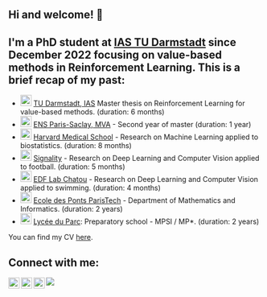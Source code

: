 ## Hi and welcome! 👋 

## I'm a PhD student at [IAS TU Darmstadt](https://www.ias.informatik.tu-darmstadt.de/) since December 2022 focusing on value-based methods in Reinforcement Learning. This is a brief recap of my past:

- <img width="22px" src="https://github.githubassets.com/images/icons/emoji/unicode/1f916.png?v8" /> [TU Darmstadt, IAS](https://www.ias.informatik.tu-darmstadt.de/) Master thesis on Reinforcement Learning for value-based methods. (duration: 6 months)
- <img width="22px" src="https://github.githubassets.com/images/icons/emoji/unicode/1f50e.png?v8" /> [ENS Paris-Saclay, MVA](https://www.master-mva.com/) - Second year of master (duration: 1 year)
- <img width="22px" src="https://github.githubassets.com/images/icons/emoji/unicode/1f52c.png?v8" /> [Harvard Medical School](https://www.chiragjpgroup.org/) - Research on Machine Learning applied to biostatistics. (duration: 8 months)
- <img width="22px" src="https://github.githubassets.com/images/icons/emoji/unicode/26bd.png?v8" /> [Signality](https://www.signality.com/) - Research on Deep Learning and Computer Vision applied to football. (duration: 5 months)
- <img width="22px" src="https://github.githubassets.com/images/icons/emoji/unicode/1f3ca.png?v8" /> [EDF Lab Chatou](https://www.saint-venant-lab.fr/) - Research on Deep Learning and Computer Vision applied to swimming. (duration: 4 months)
- <img width="22px" src="https://github.githubassets.com/images/icons/emoji/unicode/1f393.png?v8" /> [Ecole des Ponts ParisTech](https://www.ecoledesponts.fr/en) - Department of Mathematics and Informatics. (duration: 2 years)
- <img width="22px" src="https://github.githubassets.com/images/icons/emoji/unicode/1f4da.png?v8" /> [Lycée du Parc](https://lyceeduparc.fr/ldp/rubrique1.html): Preparatory school - MPSI / MP*. (duration: 2 years)

You can find my CV [here][CV].

## Connect with me:

[<img align="left" width="22px" src="https://upload.wikimedia.org/wikipedia/commons/e/e9/Linkedin_icon.svg" />][LinkedIn]
[<img align="left" width="22px" src="https://upload.wikimedia.org/wikipedia/commons/thumb/c/c7/Google_Scholar_logo.svg/512px-Google_Scholar_logo.svg.png" />][GoogleScolar]
[<img align="left" width="22px" src="https://upload.wikimedia.org/wikipedia/commons/thumb/e/ef/Stack_Overflow_icon.svg/512px-Stack_Overflow_icon.svg.png" />][StackOverFlow]
[<img src="https://img.shields.io/badge/-mail-blue?style=flat&logo=Gmail&logoColor=white&link&fbclid=IwAR0WmXs7mnPRkIyDJM2sTmwz549ynOQABq5yZa2UnlxCpOKL-awG3Jkh_Ew&link=mailto:theo.vincent@eleves.enpc.fr" />][Mail]

<br />
<br />

[CV]: https://drive.google.com/file/d/10fUhQupYEeor0l4AzAkdXt199UmmNkEI/view?usp=sharing
[LinkedIn]: https://www.linkedin.com/in/theo-vincent/
[GoogleScolar]: https://scholar.google.com/citations?user=nZPOL4wAAAAJ&hl=en&oi=ao
[StackOverFlow]: https://stats.stackexchange.com/users/325933/th%c3%a9o-vincent
[Mail]: mailto:vincent@robot-learning.de
